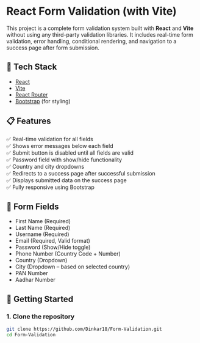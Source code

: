 # React Form Validation (with Vite)

This project is a complete form validation system built with **React** and **Vite** without using any third-party validation libraries. It includes real-time form validation, error handling, conditional rendering, and navigation to a success page after form submission.

## 🔧 Tech Stack

- [React](https://reactjs.org/)
- [Vite](https://vitejs.dev/)
- [React Router](https://reactrouter.com/)
- [Bootstrap](https://getbootstrap.com/) (for styling)

## 📋 Features

✅ Real-time validation for all fields  
✅ Shows error messages below each field  
✅ Submit button is disabled until all fields are valid  
✅ Password field with show/hide functionality  
✅ Country and city dropdowns  
✅ Redirects to a success page after successful submission  
✅ Displays submitted data on the success page  
✅ Fully responsive using Bootstrap

## 🧾 Form Fields

- First Name (Required)
- Last Name (Required)
- Username (Required)
- Email (Required, Valid format)
- Password (Show/Hide toggle)
- Phone Number (Country Code + Number)
- Country (Dropdown)
- City (Dropdown – based on selected country)
- PAN Number
- Aadhar Number

## 🚀 Getting Started

### 1. Clone the repository

```bash
git clone https://github.com/Dinkar18/Form-Validation.git
cd Form-Validation
